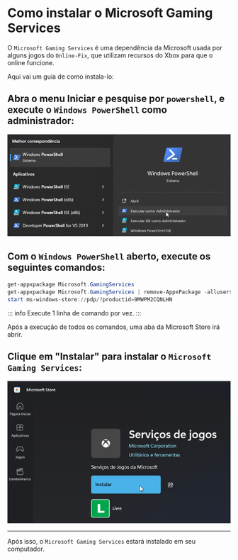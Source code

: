 # Como instalar o Microsoft Gaming Services

O `Microsoft Gaming Services` é uma dependência da Microsoft usada por alguns jogos do `Online-Fix`, que utilizam recursos do Xbox para que o online funcione.

Aqui vai um guia de como instala-lo:

## Abra o menu Iniciar e pesquise por `powershell`, e execute o `Windows PowerShell` **como administrador**:

![Powershell](assets/guides/powershell.png)

## Com o `Windows PowerShell` aberto, execute os seguintes comandos:

```powershell
get-appxpackage Microsoft.GamingServices
get-appxpackage Microsoft.GamingServices | remove-AppxPackage -allusers
start ms-windows-store://pdp/?productid=9MWPM2CQNLHN
```

::: info Execute 1 linha de comando por vez.
:::

Após a execução de todos os comandos, uma aba da Microsoft Store irá abrir.

## Clique em "Instalar" para instalar o `Microsoft Gaming Services`:

![Microsoft Gaming Services](assets/guides/microsoft-gaming-services.png)

___

Após isso, o `Microsoft Gaming Services` estará instalado em seu computador.


